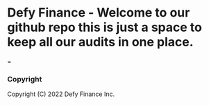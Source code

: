 # Defy Finance - Welcome to our github repo this is just a space to keep all our audits in one place.
=
### Copyright

Copyright (C) 2022 Defy Finance Inc.
